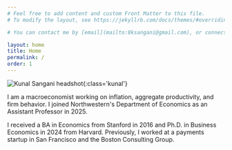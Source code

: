 ```yaml
---
# Feel free to add content and custom Front Matter to this file.
# To modify the layout, see https://jekyllrb.com/docs/themes/#overriding-theme-defaults

# You can contact me by [email](mailto:8ksangani@gmail.com), or connect  on [Twitter](https://twitter.com/ksangani8) or [LinkedIn](https://www.linkedin.com/in/kunalsangani/).

layout: home
title: Home
permalink: /
order: 1
---
```


![Kunal Sangani headshot](/assets/images/kunalsangani_headshot_cropped.jpeg){:class='kunal'}

I am a macroeconomist working on inflation, aggregate productivity, and firm behavior. I joined Northwestern's Department of Economics as an Assistant Professor in 2025. 

I received a BA in Economics from Stanford in 2016 and Ph.D. in Business Economics in 2024 from Harvard. Previously, I worked at a payments startup in San Francisco and the Boston Consulting Group.